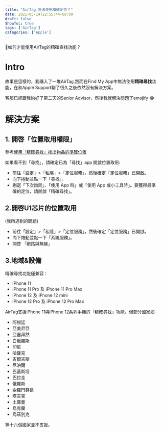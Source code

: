 ```yaml
---
title: "AirTag 無法使用精確定位？"
date: 2021-05-14T22:55:44+08:00
draft: false
ShowToc: true
tags: ['AirTag']
catagories: ['Apple']
---
```


如何才能使用AirTag的精確查找功能？

<!--more-->

# Intro

故事是這樣的，我購入了一堆AirTag,然而在Find My App中無法使用**精確尋找**功能，在和Apple Support聊了很久之後依然沒有解決方案。

客服已經跟我約好了第二天的Senior Advisor，然後我就解決問題了emojify :joy:

# 解決方案
## 1. 開啓「位置取用權限」
參考[使用「精確尋找」找出物品的準確位置](https://support.apple.com/zh-hk/HT210967)

如果看不到「尋找」，請確定已為「尋找」app 開啟位置取用:

- 前往「設定」>「私隱」>「定位服務」，然後確定「定位服務」已開啟。
- 向下捲動並點一下「尋找」。
- 剔選「下次詢問」、「使用 App 時」或「使用 App 或小工具時」。要獲得最準確的定位，請開啟「精確尋找」。

## 2.開啓U1芯片的位置取用
(我所遇到的問題)
- 前往「設定」>「私隱」>「定位服務」，然後確定「定位服務」已開啟。
- 向下捲動並點一下「系統服務」。
- 開啓 「網路與無線」

## 3.地域&設備
精確尋找功能僅兼容：

- iPhone 11
- iPhone 11 Pro 及 iPhone 11 Pro Max
- iPhone 12 及 iPhone 12 mini
- iPhone 12 Pro 及 iPhone 12 Pro Max

AirTag支援iPhone 11與iPhone 12系列手機的「精確尋找」功能，但部分國家如
- 阿根廷
- 亞美尼亞 
- 亞塞拜然
- 白俄羅斯
- 印尼
- 哈薩克
- 吉爾吉斯
- 尼泊爾
- 巴基斯坦
- 巴拉圭
- 俄羅斯
- 索羅門群島
- 塔吉克
- 土庫曼
- 烏克蘭
- 烏茲別克

等十六個國家並不支援。
